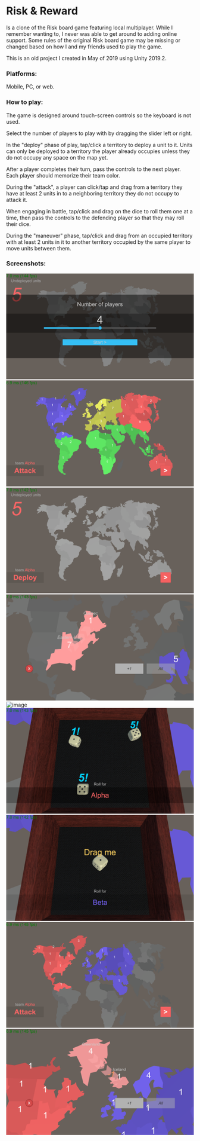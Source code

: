 # Risk & Reward
Is a clone of the Risk board game featuring local multiplayer. While I remember wanting to, I never was able to get around to adding online support. Some rules of the original Risk board game may be missing or changed based on how I and my friends used to play the game.

This is an old project I created in May of 2019 using Unity 2019.2.

### Platforms:
Mobile, PC, or web.

### How to play:
The game is designed around touch-screen controls so the keyboard is not used.

Select the number of players to play with by dragging the slider left or right.

In the "deploy" phase of play, tap/click a territory to deploy a unit to it. Units can only be deployed to a territory the player already occupies unless they do not occupy any space on the map yet.

After a player completes their turn, pass the controls to the next player. Each player should memorize their team color.

During the "attack", a player can click/tap and drag from a territory they have at least 2 units in to a neighboring territory they do not occupy to attack it.

When engaging in battle, tap/click and drag on the dice to roll them one at a time, then pass the controls to the defending player so that they may roll their dice.

During the "maneuver" phase, tap/click and drag from an occupied territory with at least 2 units in it to another territory occupied by the same player to move units between them.

### Screenshots:

![image](MARKETING/Screenshots/2024-04-10%20(1).png)
![image](MARKETING/Screenshots/2024-04-10%20(11).png)
![image](MARKETING/Screenshots/2024-04-10%20(2).png)
![image](MARKETING/Screenshots/2024-04-10%20(3).png)
![image](MARKETING/Screenshots/2024-04-10%20(4).png)
![image](MARKETING/Screenshots/2024-04-10%20(5).png)
![image](MARKETING/Screenshots/2024-04-10%20(6).png)
![image](MARKETING/Screenshots/2024-04-10%20(7).png)
![image](MARKETING/Screenshots/2024-04-10%20(8).png)